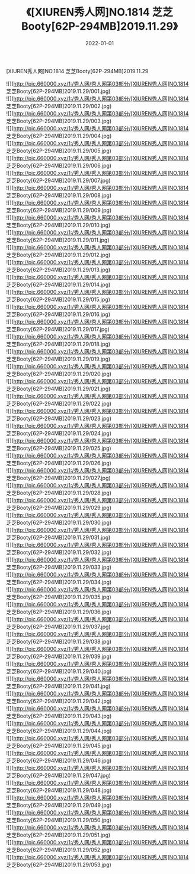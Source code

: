 ﻿---
layout: post
title:  《[XIUREN秀人网]NO.1814 芝芝Booty[62P-294MB]2019.11.29》
date:   2022-01-01
img: http://pic.660000.xyz/1:/秀人网/秀人网第03部分/[XIUREN秀人网]NO.1814 芝芝Booty[62P-294MB]2019.11.29/000.jpg
categories: [美女, 清纯, 唯美]
---

[XIUREN秀人网]NO.1814 芝芝Booty[62P-294MB]2019.11.29

 ![](http://pic.660000.xyz/1:/秀人网/秀人网第03部分/[XIUREN秀人网]NO.1814 芝芝Booty[62P-294MB]2019.11.29/001.jpg) <br>![](http://pic.660000.xyz/1:/秀人网/秀人网第03部分/[XIUREN秀人网]NO.1814 芝芝Booty[62P-294MB]2019.11.29/002.jpg) <br>![](http://pic.660000.xyz/1:/秀人网/秀人网第03部分/[XIUREN秀人网]NO.1814 芝芝Booty[62P-294MB]2019.11.29/003.jpg) <br>![](http://pic.660000.xyz/1:/秀人网/秀人网第03部分/[XIUREN秀人网]NO.1814 芝芝Booty[62P-294MB]2019.11.29/004.jpg) <br>![](http://pic.660000.xyz/1:/秀人网/秀人网第03部分/[XIUREN秀人网]NO.1814 芝芝Booty[62P-294MB]2019.11.29/005.jpg) <br>![](http://pic.660000.xyz/1:/秀人网/秀人网第03部分/[XIUREN秀人网]NO.1814 芝芝Booty[62P-294MB]2019.11.29/006.jpg) <br>![](http://pic.660000.xyz/1:/秀人网/秀人网第03部分/[XIUREN秀人网]NO.1814 芝芝Booty[62P-294MB]2019.11.29/007.jpg) <br>![](http://pic.660000.xyz/1:/秀人网/秀人网第03部分/[XIUREN秀人网]NO.1814 芝芝Booty[62P-294MB]2019.11.29/008.jpg) <br>![](http://pic.660000.xyz/1:/秀人网/秀人网第03部分/[XIUREN秀人网]NO.1814 芝芝Booty[62P-294MB]2019.11.29/009.jpg) <br>![](http://pic.660000.xyz/1:/秀人网/秀人网第03部分/[XIUREN秀人网]NO.1814 芝芝Booty[62P-294MB]2019.11.29/010.jpg) <br>![](http://pic.660000.xyz/1:/秀人网/秀人网第03部分/[XIUREN秀人网]NO.1814 芝芝Booty[62P-294MB]2019.11.29/011.jpg) <br>![](http://pic.660000.xyz/1:/秀人网/秀人网第03部分/[XIUREN秀人网]NO.1814 芝芝Booty[62P-294MB]2019.11.29/012.jpg) <br>![](http://pic.660000.xyz/1:/秀人网/秀人网第03部分/[XIUREN秀人网]NO.1814 芝芝Booty[62P-294MB]2019.11.29/013.jpg) <br>![](http://pic.660000.xyz/1:/秀人网/秀人网第03部分/[XIUREN秀人网]NO.1814 芝芝Booty[62P-294MB]2019.11.29/014.jpg) <br>![](http://pic.660000.xyz/1:/秀人网/秀人网第03部分/[XIUREN秀人网]NO.1814 芝芝Booty[62P-294MB]2019.11.29/015.jpg) <br>![](http://pic.660000.xyz/1:/秀人网/秀人网第03部分/[XIUREN秀人网]NO.1814 芝芝Booty[62P-294MB]2019.11.29/016.jpg) <br>![](http://pic.660000.xyz/1:/秀人网/秀人网第03部分/[XIUREN秀人网]NO.1814 芝芝Booty[62P-294MB]2019.11.29/017.jpg) <br>![](http://pic.660000.xyz/1:/秀人网/秀人网第03部分/[XIUREN秀人网]NO.1814 芝芝Booty[62P-294MB]2019.11.29/018.jpg) <br>![](http://pic.660000.xyz/1:/秀人网/秀人网第03部分/[XIUREN秀人网]NO.1814 芝芝Booty[62P-294MB]2019.11.29/019.jpg) <br>![](http://pic.660000.xyz/1:/秀人网/秀人网第03部分/[XIUREN秀人网]NO.1814 芝芝Booty[62P-294MB]2019.11.29/020.jpg) <br>![](http://pic.660000.xyz/1:/秀人网/秀人网第03部分/[XIUREN秀人网]NO.1814 芝芝Booty[62P-294MB]2019.11.29/021.jpg) <br>![](http://pic.660000.xyz/1:/秀人网/秀人网第03部分/[XIUREN秀人网]NO.1814 芝芝Booty[62P-294MB]2019.11.29/022.jpg) <br>![](http://pic.660000.xyz/1:/秀人网/秀人网第03部分/[XIUREN秀人网]NO.1814 芝芝Booty[62P-294MB]2019.11.29/023.jpg) <br>![](http://pic.660000.xyz/1:/秀人网/秀人网第03部分/[XIUREN秀人网]NO.1814 芝芝Booty[62P-294MB]2019.11.29/024.jpg) <br>![](http://pic.660000.xyz/1:/秀人网/秀人网第03部分/[XIUREN秀人网]NO.1814 芝芝Booty[62P-294MB]2019.11.29/025.jpg) <br>![](http://pic.660000.xyz/1:/秀人网/秀人网第03部分/[XIUREN秀人网]NO.1814 芝芝Booty[62P-294MB]2019.11.29/026.jpg) <br>![](http://pic.660000.xyz/1:/秀人网/秀人网第03部分/[XIUREN秀人网]NO.1814 芝芝Booty[62P-294MB]2019.11.29/027.jpg) <br>![](http://pic.660000.xyz/1:/秀人网/秀人网第03部分/[XIUREN秀人网]NO.1814 芝芝Booty[62P-294MB]2019.11.29/028.jpg) <br>![](http://pic.660000.xyz/1:/秀人网/秀人网第03部分/[XIUREN秀人网]NO.1814 芝芝Booty[62P-294MB]2019.11.29/029.jpg) <br>![](http://pic.660000.xyz/1:/秀人网/秀人网第03部分/[XIUREN秀人网]NO.1814 芝芝Booty[62P-294MB]2019.11.29/030.jpg) <br>![](http://pic.660000.xyz/1:/秀人网/秀人网第03部分/[XIUREN秀人网]NO.1814 芝芝Booty[62P-294MB]2019.11.29/031.jpg) <br>![](http://pic.660000.xyz/1:/秀人网/秀人网第03部分/[XIUREN秀人网]NO.1814 芝芝Booty[62P-294MB]2019.11.29/032.jpg) <br>![](http://pic.660000.xyz/1:/秀人网/秀人网第03部分/[XIUREN秀人网]NO.1814 芝芝Booty[62P-294MB]2019.11.29/033.jpg) <br>![](http://pic.660000.xyz/1:/秀人网/秀人网第03部分/[XIUREN秀人网]NO.1814 芝芝Booty[62P-294MB]2019.11.29/034.jpg) <br>![](http://pic.660000.xyz/1:/秀人网/秀人网第03部分/[XIUREN秀人网]NO.1814 芝芝Booty[62P-294MB]2019.11.29/035.jpg) <br>![](http://pic.660000.xyz/1:/秀人网/秀人网第03部分/[XIUREN秀人网]NO.1814 芝芝Booty[62P-294MB]2019.11.29/036.jpg) <br>![](http://pic.660000.xyz/1:/秀人网/秀人网第03部分/[XIUREN秀人网]NO.1814 芝芝Booty[62P-294MB]2019.11.29/037.jpg) <br>![](http://pic.660000.xyz/1:/秀人网/秀人网第03部分/[XIUREN秀人网]NO.1814 芝芝Booty[62P-294MB]2019.11.29/038.jpg) <br>![](http://pic.660000.xyz/1:/秀人网/秀人网第03部分/[XIUREN秀人网]NO.1814 芝芝Booty[62P-294MB]2019.11.29/039.jpg) <br>![](http://pic.660000.xyz/1:/秀人网/秀人网第03部分/[XIUREN秀人网]NO.1814 芝芝Booty[62P-294MB]2019.11.29/040.jpg) <br>![](http://pic.660000.xyz/1:/秀人网/秀人网第03部分/[XIUREN秀人网]NO.1814 芝芝Booty[62P-294MB]2019.11.29/041.jpg) <br>![](http://pic.660000.xyz/1:/秀人网/秀人网第03部分/[XIUREN秀人网]NO.1814 芝芝Booty[62P-294MB]2019.11.29/042.jpg) <br>![](http://pic.660000.xyz/1:/秀人网/秀人网第03部分/[XIUREN秀人网]NO.1814 芝芝Booty[62P-294MB]2019.11.29/043.jpg) <br>![](http://pic.660000.xyz/1:/秀人网/秀人网第03部分/[XIUREN秀人网]NO.1814 芝芝Booty[62P-294MB]2019.11.29/044.jpg) <br>![](http://pic.660000.xyz/1:/秀人网/秀人网第03部分/[XIUREN秀人网]NO.1814 芝芝Booty[62P-294MB]2019.11.29/045.jpg) <br>![](http://pic.660000.xyz/1:/秀人网/秀人网第03部分/[XIUREN秀人网]NO.1814 芝芝Booty[62P-294MB]2019.11.29/046.jpg) <br>![](http://pic.660000.xyz/1:/秀人网/秀人网第03部分/[XIUREN秀人网]NO.1814 芝芝Booty[62P-294MB]2019.11.29/047.jpg) <br>![](http://pic.660000.xyz/1:/秀人网/秀人网第03部分/[XIUREN秀人网]NO.1814 芝芝Booty[62P-294MB]2019.11.29/048.jpg) <br>![](http://pic.660000.xyz/1:/秀人网/秀人网第03部分/[XIUREN秀人网]NO.1814 芝芝Booty[62P-294MB]2019.11.29/049.jpg) <br>![](http://pic.660000.xyz/1:/秀人网/秀人网第03部分/[XIUREN秀人网]NO.1814 芝芝Booty[62P-294MB]2019.11.29/050.jpg) <br>![](http://pic.660000.xyz/1:/秀人网/秀人网第03部分/[XIUREN秀人网]NO.1814 芝芝Booty[62P-294MB]2019.11.29/051.jpg) <br>![](http://pic.660000.xyz/1:/秀人网/秀人网第03部分/[XIUREN秀人网]NO.1814 芝芝Booty[62P-294MB]2019.11.29/052.jpg) <br>![](http://pic.660000.xyz/1:/秀人网/秀人网第03部分/[XIUREN秀人网]NO.1814 芝芝Booty[62P-294MB]2019.11.29/053.jpg) <br>